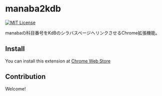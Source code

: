 # manaba2kdb

[![MIT License](http://img.shields.io/badge/license-MIT-blue.svg?style=flat)](https://github.com/smasato/manaba2kdb/blob/master/LICENSE)

manabaの科目番号をKdBのシラバスページへリンクさせるChrome拡張機能。
 
## Install

You can install this extension at <a href="https://chrome.google.com/webstore/detail/manaba2kdb/ladninjcfokoplngpcmlfkijickcoanc" target="_blank">Chrome Web Store</a>

## Contribution 

Welcome!
